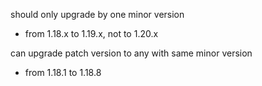 
should only upgrade by one minor version
- from 1.18.x to 1.19.x, not to 1.20.x

can upgrade patch version to any with same minor version
- from 1.18.1 to 1.18.8
